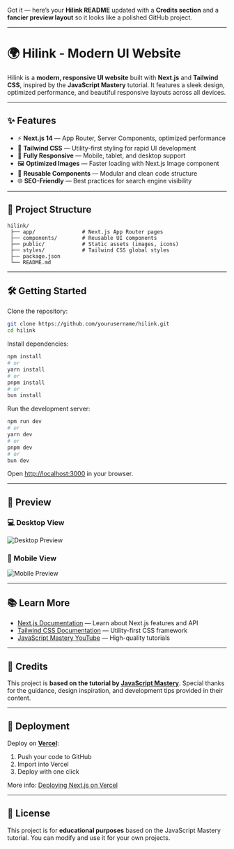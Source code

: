 Got it — here’s your **Hilink README** updated with a **Credits section** and a **fancier preview layout** so it looks like a polished GitHub project.

---

# 🌍 Hilink - Modern UI Website

Hilink is a **modern, responsive UI website** built with **Next.js** and **Tailwind CSS**, inspired by the **JavaScript Mastery** tutorial.
It features a sleek design, optimized performance, and beautiful responsive layouts across all devices.

---

## ✨ Features

* ⚡ **Next.js 14** — App Router, Server Components, optimized performance
* 🎨 **Tailwind CSS** — Utility-first styling for rapid UI development
* 📱 **Fully Responsive** — Mobile, tablet, and desktop support
* 🖼 **Optimized Images** — Faster loading with Next.js Image component
* 🧩 **Reusable Components** — Modular and clean code structure
* 🌐 **SEO-Friendly** — Best practices for search engine visibility

---

## 📂 Project Structure

```
hilink/
 ├── app/               # Next.js App Router pages
 ├── components/        # Reusable UI components
 ├── public/            # Static assets (images, icons)
 ├── styles/            # Tailwind CSS global styles
 ├── package.json
 └── README.md
```

---

## 🛠 Getting Started

Clone the repository:

```bash
git clone https://github.com/yourusername/hilink.git
cd hilink
```

Install dependencies:

```bash
npm install
# or
yarn install
# or
pnpm install
# or
bun install
```

Run the development server:

```bash
npm run dev
# or
yarn dev
# or
pnpm dev
# or
bun dev
```

Open [http://localhost:3000](http://localhost:3000) in your browser.

---

## 📸 Preview

### 💻 Desktop View

![Desktop Preview](public/preview-desktop.png)

### 📱 Mobile View

![Mobile Preview](public/preview-mobile.png)

---

## 📚 Learn More

* [Next.js Documentation](https://nextjs.org/docs) — Learn about Next.js features and API
* [Tailwind CSS Documentation](https://tailwindcss.com/docs) — Utility-first CSS framework
* [JavaScript Mastery YouTube](https://www.youtube.com/@javascriptmastery) — High-quality tutorials

---

## 🙌 Credits

This project is **based on the tutorial by [JavaScript Mastery](https://www.youtube.com/@javascriptmastery)**.
Special thanks for the guidance, design inspiration, and development tips provided in their content.

---

## 🚀 Deployment

Deploy on **[Vercel](https://vercel.com)**:

1. Push your code to GitHub
2. Import into Vercel
3. Deploy with one click

More info: [Deploying Next.js on Vercel](https://nextjs.org/docs/app/building-your-application/deploying)

---

## 📄 License

This project is for **educational purposes** based on the JavaScript Mastery tutorial.
You can modify and use it for your own projects.



